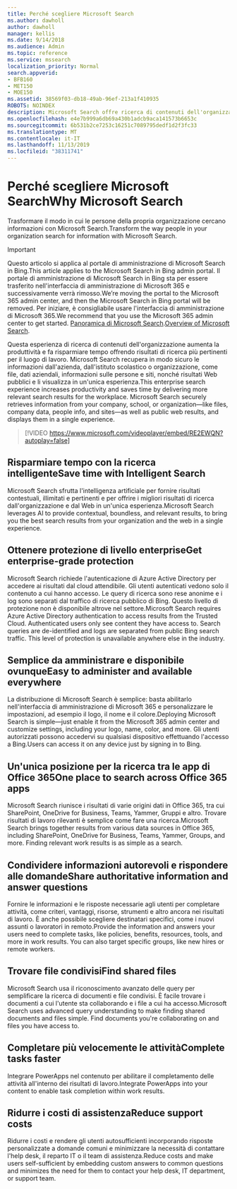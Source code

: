 ```yaml
---
title: Perché scegliere Microsoft Search
ms.author: dawholl
author: dawholl
manager: kellis
ms.date: 9/14/2018
ms.audience: Admin
ms.topic: reference
ms.service: mssearch
localization_priority: Normal
search.appverid:
- BFB160
- MET150
- MOE150
ms.assetid: 38569f03-db18-49ab-96ef-213a1f410935
ROBOTS: NOINDEX
description: Microsoft Search offre ricerca di contenuti dell'organizzazione intelligente per gli ambienti di lavoro moderni.
ms.openlocfilehash: e4e7b999a6db69a430b1adcb9aca141573b6653c
ms.sourcegitcommit: 6b531b2ce7253c16251c7089795dedf1d2f3fc33
ms.translationtype: MT
ms.contentlocale: it-IT
ms.lasthandoff: 11/13/2019
ms.locfileid: "38311741"
---
```

# <a name="why-microsoft-search"></a><span data-ttu-id="3d13e-103">Perché scegliere Microsoft Search</span><span class="sxs-lookup"><span data-stu-id="3d13e-103">Why Microsoft Search</span></span>

<span data-ttu-id="3d13e-104">Trasformare il modo in cui le persone della propria organizzazione cercano informazioni con Microsoft Search.</span><span class="sxs-lookup"><span data-stu-id="3d13e-104">Transform the way people in your organization search for information with Microsoft Search.</span></span> 

> [!IMPORTANT]
> <span data-ttu-id="3d13e-105">Questo articolo si applica al portale di amministrazione di Microsoft Search in Bing.</span><span class="sxs-lookup"><span data-stu-id="3d13e-105">This article applies to the Microsoft Search in Bing admin portal.</span></span> <span data-ttu-id="3d13e-106">Il portale di amministrazione di Microsoft Search in Bing sta per essere trasferito nell'interfaccia di amministrazione di Microsoft 365 e successivamente verrà rimosso.</span><span class="sxs-lookup"><span data-stu-id="3d13e-106">We’re moving the portal to the Microsoft 365 admin center, and then the Microsoft Search in Bing portal will be removed.</span></span> <span data-ttu-id="3d13e-107">Per iniziare, è consigliabile usare l'interfaccia di amministrazione di Microsoft 365.</span><span class="sxs-lookup"><span data-stu-id="3d13e-107">We recommend that you use the Microsoft 365 admin center to get started.</span></span> <span data-ttu-id="3d13e-108">[Panoramica di Microsoft Search](overview-microsoft-search.md).</span><span class="sxs-lookup"><span data-stu-id="3d13e-108">[Overview of Microsoft Search](overview-microsoft-search.md).</span></span>
  
<span data-ttu-id="3d13e-p102">Questa esperienza di ricerca di contenuti dell'organizzazione aumenta la produttività e fa risparmiare tempo offrendo risultati di ricerca più pertinenti per il luogo di lavoro. Microsoft Search recupera in modo sicuro le informazioni dall'azienda, dall'istituto scolastico o organizzazione, come file, dati aziendali, informazioni sulle persone e siti, nonché risultati Web pubblici e li visualizza in un'unica esperienza.</span><span class="sxs-lookup"><span data-stu-id="3d13e-p102">This enterprise search experience increases productivity and saves time by delivering more relevant search results for the workplace. Microsoft Search securely retrieves information from your company, school, or organization—like files, company data, people info, and sites—as well as public web results, and displays them in a single experience.</span></span>

> [!VIDEO https://www.microsoft.com/videoplayer/embed/RE2EWQN?autoplay=false]
  
## <a name="save-time-with-intelligent-search"></a><span data-ttu-id="3d13e-111">Risparmiare tempo con la ricerca intelligente</span><span class="sxs-lookup"><span data-stu-id="3d13e-111">Save time with Intelligent Search</span></span>

<span data-ttu-id="3d13e-112">Microsoft Search sfrutta l'intelligenza artificiale per fornire risultati contestuali, illimitati e pertinenti e per offrire i migliori risultati di ricerca dall'organizzazione e dal Web in un'unica esperienza.</span><span class="sxs-lookup"><span data-stu-id="3d13e-112">Microsoft Search leverages AI to provide contextual, boundless, and relevant results, to bring you the best search results from your organization and the web in a single experience.</span></span>
  
## <a name="get-enterprise-grade-protection"></a><span data-ttu-id="3d13e-113">Ottenere protezione di livello enterprise</span><span class="sxs-lookup"><span data-stu-id="3d13e-113">Get enterprise-grade protection</span></span>

<span data-ttu-id="3d13e-p103">Microsoft Search richiede l'autenticazione di Azure Active Directory per accedere ai risultati dal cloud attendibile. Gli utenti autenticati vedono solo il contenuto a cui hanno accesso. Le query di ricerca sono rese anonime e i log sono separati dal traffico di ricerca pubblico di Bing. Questo livello di protezione non è disponibile altrove nel settore.</span><span class="sxs-lookup"><span data-stu-id="3d13e-p103">Microsoft Search requires Azure Active Directory authentication to access results from the Trusted Cloud. Authenticated users only see content they have access to. Search queries are de-identified and logs are separated from public Bing search traffic. This level of protection is unavailable anywhere else in the industry.</span></span>
  
## <a name="easy-to-administer-and-available-everywhere"></a><span data-ttu-id="3d13e-118">Semplice da amministrare e disponibile ovunque</span><span class="sxs-lookup"><span data-stu-id="3d13e-118">Easy to administer and available everywhere</span></span>

<span data-ttu-id="3d13e-119">La distribuzione di Microsoft Search è semplice: basta abilitarlo nell'interfaccia di amministrazione di Microsoft 365 e personalizzare le impostazioni, ad esempio il logo, il nome e il colore.</span><span class="sxs-lookup"><span data-stu-id="3d13e-119">Deploying Microsoft Search is simple—just enable it from the Microsoft 365 admin center and customize settings, including your logo, name, color, and more.</span></span> <span data-ttu-id="3d13e-120">Gli utenti autorizzati possono accedervi su qualsiasi dispositivo effettuando l'accesso a Bing.</span><span class="sxs-lookup"><span data-stu-id="3d13e-120">Users can access it on any device just by signing in to Bing.</span></span>
  
## <a name="one-place-to-search-across-office-365-apps"></a><span data-ttu-id="3d13e-121">Un'unica posizione per la ricerca tra le app di Office 365</span><span class="sxs-lookup"><span data-stu-id="3d13e-121">One place to search across Office 365 apps</span></span>

<span data-ttu-id="3d13e-p105">Microsoft Search riunisce i risultati di varie origini dati in Office 365, tra cui SharePoint, OneDrive for Business, Teams, Yammer, Gruppi e altro. Trovare risultati di lavoro rilevanti è semplice come fare una ricerca.</span><span class="sxs-lookup"><span data-stu-id="3d13e-p105">Microsoft Search brings together results from various data sources in Office 365, including SharePoint, OneDrive for Business, Teams, Yammer, Groups, and more. Finding relevant work results is as simple as a search.</span></span>
  
## <a name="share-authoritative-information-and-answer-questions"></a><span data-ttu-id="3d13e-124">Condividere informazioni autorevoli e rispondere alle domande</span><span class="sxs-lookup"><span data-stu-id="3d13e-124">Share authoritative information and answer questions</span></span>

<span data-ttu-id="3d13e-p106">Fornire le informazioni e le risposte necessarie agli utenti per completare attività, come criteri, vantaggi, risorse, strumenti e altro ancora nei risultati di lavoro. È anche possibile scegliere destinatari specifici, come i nuovi assunti o lavoratori in remoto.</span><span class="sxs-lookup"><span data-stu-id="3d13e-p106">Provide the information and answers your users need to complete tasks, like policies, benefits, resources, tools, and more in work results. You can also target specific groups, like new hires or remote workers.</span></span>
  
## <a name="find-shared-files"></a><span data-ttu-id="3d13e-127">Trovare file condivisi</span><span class="sxs-lookup"><span data-stu-id="3d13e-127">Find shared files</span></span>

<span data-ttu-id="3d13e-p107">Microsoft Search usa il riconoscimento avanzato delle query per semplificare la ricerca di documenti e file condivisi. È facile trovare i documenti a cui l'utente sta collaborando e i file a cui ha accesso.</span><span class="sxs-lookup"><span data-stu-id="3d13e-p107">Microsoft Search uses advanced query understanding to make finding shared documents and files simple. Find documents you're collaborating on and files you have access to.</span></span> 
  
## <a name="complete-tasks-faster"></a><span data-ttu-id="3d13e-130">Completare più velocemente le attività</span><span class="sxs-lookup"><span data-stu-id="3d13e-130">Complete tasks faster</span></span>

<span data-ttu-id="3d13e-131">Integrare PowerApps nel contenuto per abilitare il completamento delle attività all'interno dei risultati di lavoro.</span><span class="sxs-lookup"><span data-stu-id="3d13e-131">Integrate PowerApps into your content to enable task completion within work results.</span></span>
  
## <a name="reduce-support-costs"></a><span data-ttu-id="3d13e-132">Ridurre i costi di assistenza</span><span class="sxs-lookup"><span data-stu-id="3d13e-132">Reduce support costs</span></span>

<span data-ttu-id="3d13e-133">Ridurre i costi e rendere gli utenti autosufficienti incorporando risposte personalizzate a domande comuni e minimizzare la necessità di contattare l'help desk, il reparto IT o il team di assistenza.</span><span class="sxs-lookup"><span data-stu-id="3d13e-133">Reduce costs and make users self-sufficient by embedding custom answers to common questions and minimizes the need for them to contact your help desk, IT department, or support team.</span></span>
  

